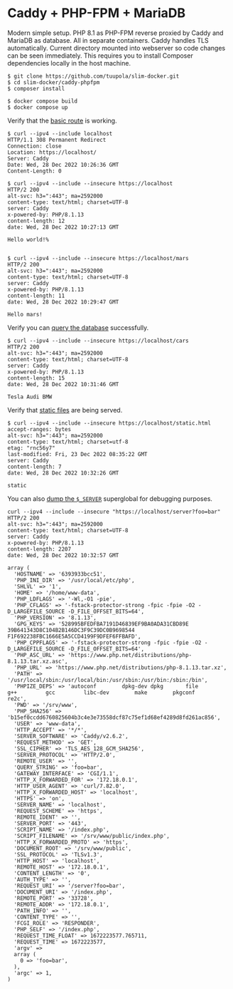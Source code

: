 # Caddy + PHP-FPM + MariaDB

Modern simple setup. PHP 8.1 as PHP-FPM reverse proxied by Caddy and MariaDB as database. All in separate containers. Caddy handles TLS automatically. Current directory mounted into webserver so code changes can be seen immediately. This requires you to install Composer dependencies locally in the host machine.

```
$ git clone https://github.com/tuupola/slim-docker.git
$ cd slim-docker/caddy-phpfpm
$ composer install
```

```
$ docker compose build
$ docker compose up
```

Verify that the [basic route](https://github.com/tuupola/slim-docker/blob/apache-php/app.php#L43-L51) is working.

```
$ curl --ipv4 --include localhost
HTTP/1.1 308 Permanent Redirect
Connection: close
Location: https://localhost/
Server: Caddy
Date: Wed, 28 Dec 2022 10:26:36 GMT
Content-Length: 0

$ curl --ipv4 --include --insecure https://localhost
HTTP/2 200
alt-svc: h3=":443"; ma=2592000
content-type: text/html; charset=UTF-8
server: Caddy
x-powered-by: PHP/8.1.13
content-length: 12
date: Wed, 28 Dec 2022 10:27:13 GMT

Hello world!%


$ curl --ipv4 --include --insecure https://localhost/mars
HTTP/2 200
alt-svc: h3=":443"; ma=2592000
content-type: text/html; charset=UTF-8
server: Caddy
x-powered-by: PHP/8.1.13
content-length: 11
date: Wed, 28 Dec 2022 10:29:47 GMT

Hello mars!
```

Verify you can [query the database](https://github.com/tuupola/slim-docker/blob/apache-php/app.php#L26-L41) successfully.


```
$ curl --ipv4 --include --insecure https://localhost/cars
HTTP/2 200
alt-svc: h3=":443"; ma=2592000
content-type: text/html; charset=UTF-8
server: Caddy
x-powered-by: PHP/8.1.13
content-length: 15
date: Wed, 28 Dec 2022 10:31:46 GMT

Tesla Audi BMW
```

Verify that [static files](https://github.com/tuupola/slim-docker/blob/apache-php/public/static.html) are being served.

```
$ curl --ipv4 --include --insecure https://localhost/static.html
accept-ranges: bytes
alt-svc: h3=":443"; ma=2592000
content-type: text/html; charset=utf-8
etag: "rnc56y7"
last-modified: Fri, 23 Dec 2022 08:35:22 GMT
server: Caddy
content-length: 7
date: Wed, 28 Dec 2022 10:32:26 GMT

static
```

You can also [dump the `$_SERVER`](https://github.com/tuupola/slim-docker/blob/apache-php/app.php#L17-L24) superglobal for debugging purposes.

```
curl --ipv4 --include --insecure "https://localhost/server?foo=bar"
HTTP/2 200
alt-svc: h3=":443"; ma=2592000
content-type: text/html; charset=UTF-8
server: Caddy
x-powered-by: PHP/8.1.13
content-length: 2207
date: Wed, 28 Dec 2022 10:32:57 GMT

array (
  'HOSTNAME' => '6393933bcc51',
  'PHP_INI_DIR' => '/usr/local/etc/php',
  'SHLVL' => '1',
  'HOME' => '/home/www-data',
  'PHP_LDFLAGS' => '-Wl,-O1 -pie',
  'PHP_CFLAGS' => '-fstack-protector-strong -fpic -fpie -O2 -D_LARGEFILE_SOURCE -D_FILE_OFFSET_BITS=64',
  'PHP_VERSION' => '8.1.13',
  'GPG_KEYS' => '528995BFEDFBA7191D46839EF9BA0ADA31CBD89E 39B641343D8C104B2B146DC3F9C39DC0B9698544 F1F692238FBC1666E5A5CCD4199F9DFEF6FFBAFD',
  'PHP_CPPFLAGS' => '-fstack-protector-strong -fpic -fpie -O2 -D_LARGEFILE_SOURCE -D_FILE_OFFSET_BITS=64',
  'PHP_ASC_URL' => 'https://www.php.net/distributions/php-8.1.13.tar.xz.asc',
  'PHP_URL' => 'https://www.php.net/distributions/php-8.1.13.tar.xz',
  'PATH' => '/usr/local/sbin:/usr/local/bin:/usr/sbin:/usr/bin:/sbin:/bin',
  'PHPIZE_DEPS' => 'autoconf 		dpkg-dev dpkg 		file 		g++ 		gcc 		libc-dev 		make 		pkgconf 		re2c',
  'PWD' => '/srv/www',
  'PHP_SHA256' => 'b15ef0ccdd6760825604b3c4e3e73558dcf87c75ef1d68ef4289d8fd261ac856',
  'USER' => 'www-data',
  'HTTP_ACCEPT' => '*/*',
  'SERVER_SOFTWARE' => 'Caddy/v2.6.2',
  'REQUEST_METHOD' => 'GET',
  'SSL_CIPHER' => 'TLS_AES_128_GCM_SHA256',
  'SERVER_PROTOCOL' => 'HTTP/2.0',
  'REMOTE_USER' => '',
  'QUERY_STRING' => 'foo=bar',
  'GATEWAY_INTERFACE' => 'CGI/1.1',
  'HTTP_X_FORWARDED_FOR' => '172.18.0.1',
  'HTTP_USER_AGENT' => 'curl/7.82.0',
  'HTTP_X_FORWARDED_HOST' => 'localhost',
  'HTTPS' => 'on',
  'SERVER_NAME' => 'localhost',
  'REQUEST_SCHEME' => 'https',
  'REMOTE_IDENT' => '',
  'SERVER_PORT' => '443',
  'SCRIPT_NAME' => '/index.php',
  'SCRIPT_FILENAME' => '/srv/www/public/index.php',
  'HTTP_X_FORWARDED_PROTO' => 'https',
  'DOCUMENT_ROOT' => '/srv/www/public',
  'SSL_PROTOCOL' => 'TLSv1.3',
  'HTTP_HOST' => 'localhost',
  'REMOTE_HOST' => '172.18.0.1',
  'CONTENT_LENGTH' => '0',
  'AUTH_TYPE' => '',
  'REQUEST_URI' => '/server?foo=bar',
  'DOCUMENT_URI' => '/index.php',
  'REMOTE_PORT' => '33728',
  'REMOTE_ADDR' => '172.18.0.1',
  'PATH_INFO' => '',
  'CONTENT_TYPE' => '',
  'FCGI_ROLE' => 'RESPONDER',
  'PHP_SELF' => '/index.php',
  'REQUEST_TIME_FLOAT' => 1672223577.765711,
  'REQUEST_TIME' => 1672223577,
  'argv' =>
  array (
    0 => 'foo=bar',
  ),
  'argc' => 1,
)
```